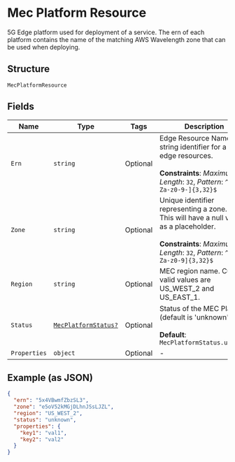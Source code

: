 
# Mec Platform Resource

5G Edge platform used for deployment of a service. The ern of each platform contains the name of the matching AWS Wavelength zone that can be used when deploying.

## Structure

`MecPlatformResource`

## Fields

| Name | Type | Tags | Description |
|  --- | --- | --- | --- |
| `Ern` | `string` | Optional | Edge Resource Name. A string identifier for a set of edge resources.<br><br>**Constraints**: *Maximum Length*: `32`, *Pattern*: `^[A-Za-z0-9-]{3,32}$` |
| `Zone` | `string` | Optional | Unique identifier representing a zone. *Note:* This will have a null value as a placeholder.<br><br>**Constraints**: *Maximum Length*: `32`, *Pattern*: `^[A-Za-z0-9]{3,32}$` |
| `Region` | `string` | Optional | MEC region name. Current valid values are US_WEST_2 and US_EAST_1. |
| `Status` | [`MecPlatformStatus?`](../../doc/models/mec-platform-status.md) | Optional | Status of the MEC Platform (default is 'unknown')<br><br>**Default**: `MecPlatformStatus.unknown` |
| `Properties` | `object` | Optional | - |

## Example (as JSON)

```json
{
  "ern": "5x4VBwmfZbzSL3",
  "zone": "e5oV52kMGjDLhnJSsLJZL",
  "region": "US_WEST_2",
  "status": "unknown",
  "properties": {
    "key1": "val1",
    "key2": "val2"
  }
}
```

